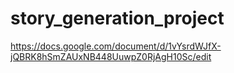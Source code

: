 # story_generation_project
https://docs.google.com/document/d/1vYsrdWJfX-jQBRK8hSmZAUxNB448UuwpZ0RjAgH10Sc/edit
